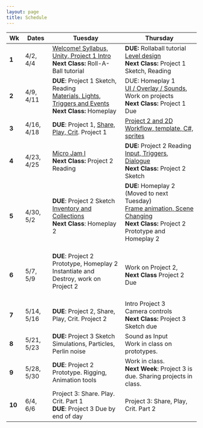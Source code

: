 ```yaml
---
layout: page
title: Schedule
---
```


| **Wk** | **Dates**      | **Tuesday**                                                                                                                      | **Thursday**                                                                                                                                                  |
| ------ | -------------- | -------------------------------------------------------------------------------------------------------------------------------- | ------------------------------------------------------------------------------------------------------------------------------------------------------------- |
| **1**  | 4/2, 4/4       | [Welcome! Syllabus, Unity, Project 1 Intro](day-1.md) <br/> **Next Class:** Roll-A-Ball tutorial                                 | **DUE:** Rollaball tutorial <br/> [Level design](day-2.md)<br/> **Next Class:** Project 1 Sketch, Reading                                                     |
| **2**  | 4/9, 4/11      | **DUE**: Project 1 Sketch, Reading <br/>[ Materials, Lights, Triggers and Events](day-3.md) <br/> **Next Class:** Homeplay       | DUE: Homeplay 1 <br/> [UI / Overlay / Sounds](day-4.md), Work on projects<br/> **Next Class:** Project 1 Due                                                  |
| **3**  | 4/16, 4/18     | **DUE**: Project 1, [Share, Play, Crit](day-5.md). Project 1                                                                     | [Project 2 and 2D Workflow, template, C#, sprites](day-6.md)<br>                                                                                              |
| **4**  | 4/23, 4/25<br> | [Micro Jam I](day-7.md) <br/> **Next Class:** Project 2 Reading<br>                                                              | **DUE:** Project 2 Reading <br/> [Input, Triggers, Dialogue](day-8.md) <br/> **Next Class:** Project 2 Sketch                                                 |
| **5**  | 4/30, 5/2<br>  | **DUE**: Project 2 Sketch <br/> [Inventory and Collections](day-9.md) <br/> <!--Micro Jam II <br/>--> **Next Class**: Homeplay 2 | **DUE:** Homeplay 2 (Moved to next Tuesday)<br/> [Frame animation, Scene Changing](day-10.md)<br/> **Next Class:** Project 2 Prototype and Homeplay 2<br><br> |
| **6**  | 5/7, 5/9<br>   | **DUE**: Project 2 Prototype, Homeplay 2 <br/> Instantiate and Destroy, work on Project 2<br><br>                                | Work on Project 2,<br/> **Next Class** Project 2 Due<br>                                                                                                      |
| **7**  | 5/14, 5/16<br> | **DUE**: Project 2, Share, Play, Crit. Project 2<br>                                                                             | Intro Project 3 <br/> Camera controls <br/> **Next Class:** Project 3 Sketch due<br>                                                                          |
| **8**  | 5/21, 5/23<br> | **DUE:** Project 3 Sketch <br/> Simulations, Particles, Perlin noise<br>                                                         | Sound as Input<br>Work in class on prototypes.                                                                                                                |
| **9**  | 5/28, 5/30<br> | **DUE**: Project 2 Prototype. Rigging, Animation tools<br>                                                                       | Work in class. <br/> **Next Week**: Project 3 is due. Sharing projects in class.<br>                                                                          |
| **10** | 6/4, 6/6<br>   | Project 3: Share. Play. Crit. Part 1 <br/> **DUE**: Project 3 Due by end of day<br>                                              | <!--[Course Evals!](https://be.my.ucla.edu/directlink.aspx?featureID=161&src=r0) <br/>-->Project 3: Share, Play, Crit. Part 2                                 |



